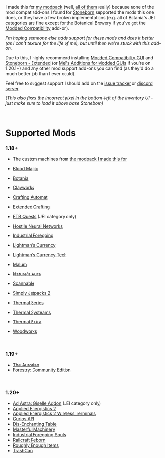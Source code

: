 I made this for [my modpack](https://www.curseforge.com/minecraft/modpacks/teoe-2) (well, [all of them](https://www.curseforge.com/members/vizthex/projects?page=1&pageSize=20&sortBy=ReleaseDate&sortOrder=Desc&classIds=4471) really) because none of the mod compat add-ons I found for [Stoneborn](https://modrinth.com/resourcepack/stoneborn) supported the mods this one does, or they have a few broken implementations (e.g. all of Botania's JEI categories are fine except for the Botanical Brewery if you've got the [Modded Compatibility](https://www.curseforge.com/minecraft/texture-packs/stoneborn-modded-compatibility-sbmc) add-on).

*I'm hoping someone else adds support for these mods and does it better (as I can't texture for the life of me), but until then we're stuck with this add-on.*

Due to this, I highly recommend installing [Modded Compatibility GUI](https://www.curseforge.com/minecraft/texture-packs/stoneborn-modded-compatibility-sbmc) and [Stoneborn - Extended](https://www.curseforge.com/minecraft/texture-packs/stoneborn-extended) (or [Meï's Additions for Modded GUIs](https://www.curseforge.com/minecraft/texture-packs/stoneborn-meis-additions-for-modded-guis) if you're on 1.20.1+) and any other mod support add-ons you can find (as they'd do a much better job than I ever could).

Feel free to suggest support I should add on the [issue tracker](https://github.com/vizthex123/StonebornMissingMods/issues) or [discord server](https://discord.com/invite/NtwzA6X).

*(This also fixes the incorrect pixel in the bottom-left of the inventory UI - just make sure to load it above base Stoneborn)*

<br />

# Supported Mods

### 1.18+

* The custom machines from [the modpack I made this for](https://www.curseforge.com/minecraft/modpacks/teoe-2)

* [Blood Magic](https://modrinth.com/mod/blood-magic)
* [Botania](https://modrinth.com/mod/botania)
* [Clayworks](https://modrinth.com/mod/clayworks)
* [Crafting Automat](https://www.curseforge.com/minecraft/mc-mods/crafting-automat)
* [Extended Crafting](https://modrinth.com/mod/extended-crafting)
* [FTB Quests](https://www.curseforge.com/minecraft/mc-mods/ftb-quests-forge) (JEI category only)
* [Hostile Neural Networks](https://www.curseforge.com/minecraft/mc-mods/hostile-neural-networks)
* [Industrial Foregoing](https://modrinth.com/mod/industrial-foregoing)
* [Lightman's Currency](https://modrinth.com/mod/lightmans-currency)
* [Lightman's Currency Tech](https://modrinth.com/mod/lc-tech)
* [Malum](https://modrinth.com/mod/malum)
* [Nature's Aura](https://modrinth.com/mod/natures-aura)
* [Scannable](https://modrinth.com/mod/scannable)
* [Simply Jetpacks 2](https://www.curseforge.com/minecraft/mc-mods/simply-jetpacks-2)
* [Thermal Series](https://modrinth.com/mod/thermal-expansion)
* [Thermal Systeams](https://www.curseforge.com/minecraft/mc-mods/thermal-systeams)
* [Thermal Extra](https://modrinth.com/mod/thermal-extra)
* [Woodworks](https://modrinth.com/mod/woodworks)

<br />

### 1.19+

* [The Aurorian](https://modrinth.com/mod/the-aurorian)
* [Forestry: Community Edition](https://modrinth.com/mod/forestry-community-edition)

<br />

### 1.20+

* [Ad Astra: Giselle Addon](https://modrinth.com/mod/ad-astra-giselle-addon) (JEI category only)
* [Applied Energistics 2](https://modrinth.com/mod/ae2)
* [Applied Energistics 2 Wireless Terminals](https://modrinth.com/mod/applied-energistics-2-wireless-terminals)
* [Curios API](https://modrinth.com/mod/curios)
* [Dis-Enchanting Table](https://modrinth.com/mod/dis-enchanting-table)
* [Masterful Machinery](https://modrinth.com/mod/masterful-machinery)
* [Industrial Foregoing Souls](https://modrinth.com/mod/industrial-foregoing-souls)
* [Railcraft Reborn](https://modrinth.com/mod/railcraft-reborn)
* [Roughly Enough Items](https://modrinth.com/mod/rei)
* [TrashCan](https://www.curseforge.com/minecraft/mc-mods/trashcan)
